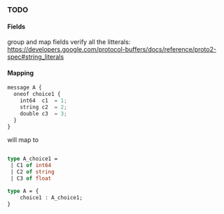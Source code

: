 ### TODO 

#### Fields
group and map fields
verify all the litterals:
https://developers.google.com/protocol-buffers/docs/reference/proto2-spec#string_literals


#### Mapping 


```Javascript
message A {
  oneof choice1 {
    int64  c1  = 1;
    string c2  = 2;
    double c3  = 3; 
  }
}
```

will map to 

```OCaml

type A_choice1 = 
 | C1 of int64
 | C2 of string 
 | C3 of float 

type A = {
    choice1 : A_choice1; 
}
```
